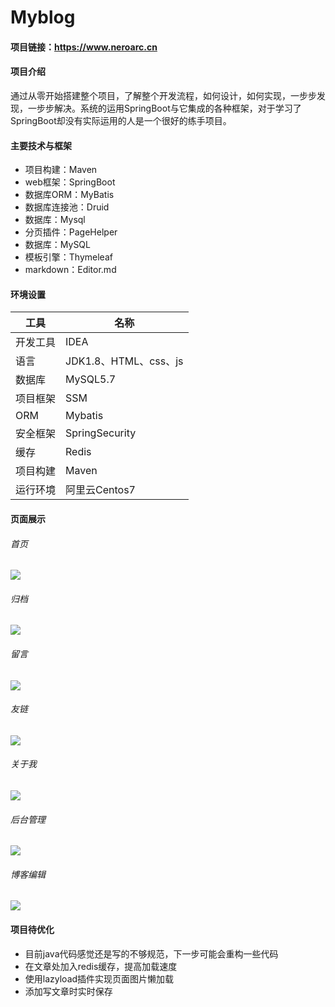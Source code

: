 # Myblog
#### 项目链接：https://www.neroarc.cn
#### 项目介绍
通过从零开始搭建整个项目，了解整个开发流程，如何设计，如何实现，一步步发现，一步步解决。系统的运用SpringBoot与它集成的各种框架，对于学习了SpringBoot却没有实际运用的人是一个很好的练手项目。

#### 主要技术与框架

  - 项目构建：Maven
  - web框架：SpringBoot
  - 数据库ORM：MyBatis
  - 数据库连接池：Druid
  - 数据库：Mysql
  - 分页插件：PageHelper
  - 数据库：MySQL
  - 模板引擎：Thymeleaf
  - markdown：Editor.md

#### 环境设置

| 工具     | 名称                  |
| -------- | --------------------- |
| 开发工具 | IDEA                  |
| 语言     | JDK1.8、HTML、css、js |
| 数据库   | MySQL5.7              |
| 项目框架 | SSM                   |
| ORM      | Mybatis               |
| 安全框架 | SpringSecurity        |
| 缓存     | Redis                 |
| 项目构建 | Maven                 |
| 运行环境 | 阿里云Centos7         |

#### 页面展示

###### 首页
![](https://fjxblog.oss-cn-shenzhen.aliyuncs.com/user/1/blogImg/1562490977378.png)
###### 归档
![](https://fjxblog.oss-cn-shenzhen.aliyuncs.com/user/1/blogImg/1562491184369.png)
###### 留言
![](https://fjxblog.oss-cn-shenzhen.aliyuncs.com/user/1/blogImg/1562491199690.png)
###### 友链
![](https://fjxblog.oss-cn-shenzhen.aliyuncs.com/user/1/blogImg/1562491216597.png)
###### 关于我
![](https://fjxblog.oss-cn-shenzhen.aliyuncs.com/user/1/blogImg/1562491240493.png)
###### 后台管理
![](https://fjxblog.oss-cn-shenzhen.aliyuncs.com/user/1/blogImg/1562491300594.png)
###### 博客编辑
![](https://fjxblog.oss-cn-shenzhen.aliyuncs.com/user/1/blogImg/1562490533131.png)


#### 项目待优化

- 目前java代码感觉还是写的不够规范，下一步可能会重构一些代码
- 在文章处加入redis缓存，提高加载速度
- 使用lazyload插件实现页面图片懒加载
- 添加写文章时实时保存

